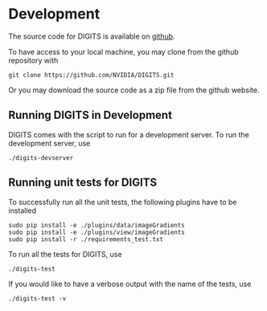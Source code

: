 # Development

The source code for DIGITS is available on [github](https://github.com/NVIDIA/DIGITS).

To have access to your local machine, you may clone from the github repository with
```
git clone https://github.com/NVIDIA/DIGITS.git
```
Or you may download the source code as a zip file from the github website.

## Running DIGITS in Development

DIGITS comes with the script to run for a development server.
To run the development server, use
```
./digits-devserver
```

## Running unit tests for DIGITS

To successfully run all the unit tests, the following plugins have to be installed
```
sudo pip install -e ./plugins/data/imageGradients
sudo pip install -e ./plugins/view/imageGradients
sudo pip install -r ./requirements_test.txt
```

To run all the tests for DIGITS, use
```
./digits-test
```

If you would like to have a verbose output with the name of the tests, use
```
./digits-test -v
```